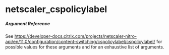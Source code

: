 # netscaler_cspolicylabel

##### Argument Reference

See https://developer-docs.citrix.com/projects/netscaler-nitro-api/en/11.0/configuration/content-switching/cspolicylabel/cspolicylabel/ for possible values for these arguments and for an exhaustive list of arguments.


